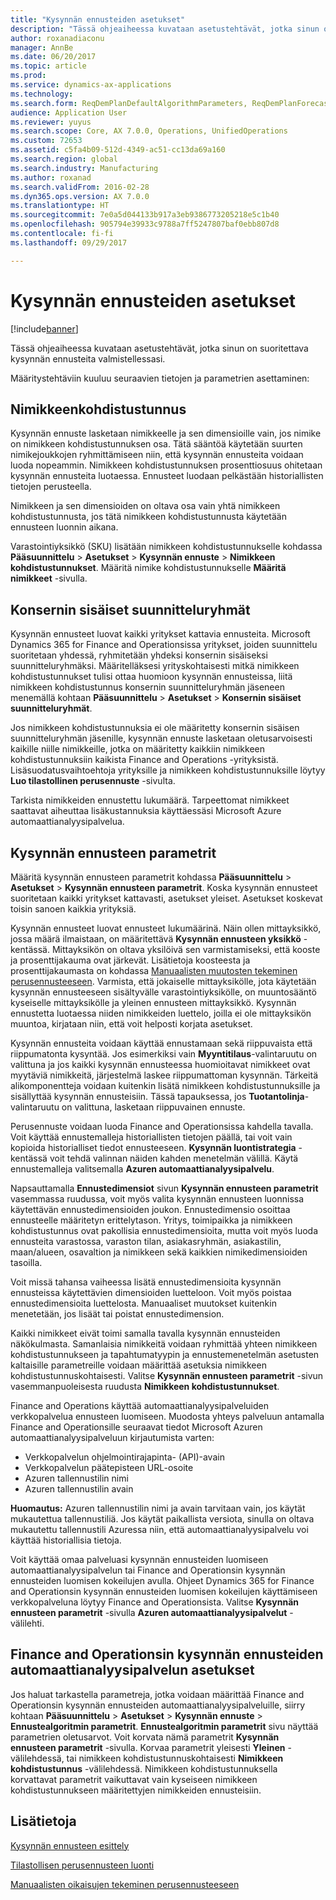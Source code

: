 ```yaml
---
title: "Kysynnän ennusteiden asetukset"
description: "Tässä ohjeaiheessa kuvataan asetustehtävät, jotka sinun on suoritettava kysynnän ennusteita valmistellessasi."
author: roxanadiaconu
manager: AnnBe
ms.date: 06/20/2017
ms.topic: article
ms.prod: 
ms.service: dynamics-ax-applications
ms.technology: 
ms.search.form: ReqDemPlanDefaultAlgorithmParameters, ReqDemPlanForecastParameters
audience: Application User
ms.reviewer: yuyus
ms.search.scope: Core, AX 7.0.0, Operations, UnifiedOperations
ms.custom: 72653
ms.assetid: c5fa4b09-512d-4349-ac51-cc13da69a160
ms.search.region: global
ms.search.industry: Manufacturing
ms.author: roxanad
ms.search.validFrom: 2016-02-28
ms.dyn365.ops.version: AX 7.0.0
ms.translationtype: HT
ms.sourcegitcommit: 7e0a5d044133b917a3eb9386773205218e5c1b40
ms.openlocfilehash: 905794e39933c9788a7ff5247807baf0ebb807d8
ms.contentlocale: fi-fi
ms.lasthandoff: 09/29/2017

---
```


# <a name="demand-forecasting-setup"></a>Kysynnän ennusteiden asetukset

[!include[banner](../includes/banner.md)]


Tässä ohjeaiheessa kuvataan asetustehtävät, jotka sinun on suoritettava kysynnän ennusteita valmistellessasi.  

Määritystehtäviin kuuluu seuraavien tietojen ja parametrien asettaminen:

## <a name="item-allocation-key"></a>Nimikkeenkohdistustunnus
Kysynnän ennuste lasketaan nimikkeelle ja sen dimensioille vain, jos nimike on nimikkeen kohdistustunnuksen osa. Tätä sääntöä käytetään suurten nimikejoukkojen ryhmittämiseen niin, että kysynnän ennusteita voidaan luoda nopeammin. Nimikkeen kohdistustunnuksen prosenttiosuus ohitetaan kysynnän ennusteita luotaessa. Ennusteet luodaan pelkästään historiallisten tietojen perusteella. 

Nimikkeen ja sen dimensioiden on oltava osa vain yhtä nimikkeen kohdistustunnusta, jos tätä nimikkeen kohdistustunnusta käytetään ennusteen luonnin aikana. 

Varastointiyksikkö (SKU) lisätään nimikkeen kohdistustunnukselle kohdassa **Pääsuunnittelu** &gt; **Asetukset** &gt; **Kysynnän ennuste** &gt; **Nimikkeen kohdistustunnukset**. Määritä nimike kohdistustunnukselle **Määritä nimikkeet** -sivulla.

## <a name="intercompany-planning-groups"></a>Konsernin sisäiset suunnitteluryhmät
Kysynnän ennusteet luovat kaikki yritykset kattavia ennusteita. Microsoft Dynamics 365 for Finance and Operationsissa yritykset, joiden suunnittelu suoritetaan yhdessä, ryhmitetään yhdeksi konsernin sisäiseksi suunnitteluryhmäksi. Määritelläksesi yrityskohtaisesti mitkä nimikkeen kohdistustunnukset tulisi ottaa huomioon kysynnän ennusteissa, liitä nimikkeen kohdistustunnus konsernin suunnitteluryhmän jäseneen menemällä kohtaan **Pääsuunnittelu** &gt; **Asetukset** &gt; **Konsernin sisäiset suunnitteluryhmät**. 

Jos nimikkeen kohdistustunnuksia ei ole määritetty konsernin sisäisen suunnitteluryhmän jäsenille, kysynnän ennuste lasketaan oletusarvoisesti kaikille niille nimikkeille, jotka on määritetty kaikkiin nimikkeen kohdistustunnuksiin kaikista Finance and Operations -yrityksistä. Lisäsuodatusvaihtoehtoja yrityksille ja nimikkeen kohdistustunnuksille löytyy **Luo tilastollinen perusennuste** -sivulta. 

Tarkista nimikkeiden ennustettu lukumäärä. Tarpeettomat nimikkeet saattavat aiheuttaa lisäkustannuksia käyttäessäsi Microsoft Azure automaattianalyysipalvelua.

## <a name="demand-forecasting-parameters"></a>Kysynnän ennusteen parametrit
Määritä kysynnän ennusteen parametrit kohdassa **Pääsuunnittelu** &gt; **Asetukset** &gt; **Kysynnän ennusteen parametrit**. Koska kysynnän ennusteet suoritetaan kaikki yritykset kattavasti, asetukset yleiset. Asetukset koskevat toisin sanoen kaikkia yrityksiä. 

Kysynnän ennusteet luovat ennusteet lukumäärinä. Näin ollen mittayksikkö, jossa määrä ilmaistaan, on määritettävä **Kysynnän ennusteen yksikkö** -kentässä. Mittayksikön on oltava yksilöivä sen varmistamiseksi, että kooste ja prosenttijakauma ovat järkevät. Lisätietoja koosteesta ja prosenttijakaumasta on kohdassa [Manuaalisten muutosten tekeminen perusennusteeseen](manual-adjustments-baseline-forecast.md). Varmista, että jokaiselle mittayksikölle, jota käytetään kysynnän ennusteeseen sisältyvälle varastointiyksikölle, on muuntosääntö kyseiselle mittayksikölle ja yleinen ennusteen mittayksikkö. Kysynnän ennustetta luotaessa niiden nimikkeiden luettelo, joilla ei ole mittayksikön muuntoa, kirjataan niin, että voit helposti korjata asetukset. 

Kysynnän ennusteita voidaan käyttää ennustamaan sekä riippuvaista että riippumatonta kysyntää. Jos esimerkiksi vain **Myyntitilaus**-valintaruutu on valittuna ja jos kaikki kysynnän ennusteessa huomioitavat nimikkeet ovat myytäviä nimikkeitä, järjestelmä laskee riippumattoman kysynnän. Tärkeitä alikomponentteja voidaan kuitenkin lisätä nimikkeen kohdistustunnuksille ja sisällyttää kysynnän ennusteisiin. Tässä tapauksessa, jos **Tuotantolinja**-valintaruutu on valittuna, lasketaan riippuvainen ennuste. 

Perusennuste voidaan luoda Finance and Operationsissa kahdella tavalla. Voit käyttää ennustemalleja historiallisten tietojen päällä, tai voit vain kopioida historialliset tiedot ennusteeseen. **Kysynnän luontistrategia** -kentässä voit tehdä valinnan näiden kahden menetelmän välillä. Käytä ennustemalleja valitsemalla **Azuren automaattianalyysipalvelu**. 

Napsauttamalla **Ennustedimensiot** sivun **Kysynnän ennusteen parametrit** vasemmassa ruudussa, voit myös valita kysynnän ennusteen luonnissa käytettävän ennustedimensioiden joukon. Ennustedimensio osoittaa ennusteelle määritetyn erittelytason. Yritys, toimipaikka ja nimikkeen kohdistustunnus ovat pakollisia ennustedimensioita, mutta voit myös luoda ennusteita varastossa, varaston tilan, asiakasryhmän, asiakastilin, maan/alueen, osavaltion ja nimikkeen sekä kaikkien nimikedimensioiden tasoilla. 

Voit missä tahansa vaiheessa lisätä ennustedimensioita kysynnän ennusteissa käytettävien dimensioiden luetteloon. Voit myös poistaa ennustedimensioita luettelosta. Manuaaliset muutokset kuitenkin menetetään, jos lisäät tai poistat ennustedimension. 

Kaikki nimikkeet eivät toimi samalla tavalla kysynnän ennusteiden näkökulmasta. Samanlaisia nimikkeitä voidaan ryhmittää yhteen nimikkeen kohdistustunnukseen ja tapahtumatyypin ja ennustemenetelmän asetusten kaltaisille parametreille voidaan määrittää asetuksia nimikkeen kohdistustunnuskohtaisesti. Valitse **Kysynnän ennusteen parametrit** -sivun vasemmanpuoleisesta ruudusta **Nimikkeen kohdistustunnukset**. 

Finance and Operations käyttää automaattianalyysipalveluiden verkkopalvelua ennusteen luomiseen. Muodosta yhteys palveluun antamalla Finance and Operationsille seuraavat tiedot Microsoft Azuren automaattianalyysipalveluun kirjautumista varten:

-   Verkkopalvelun ohjelmointirajapinta- (API)-avain
-   Verkkopalvelun päätepisteen URL-osoite
-   Azuren tallennustilin nimi
-   Azuren tallennustilin avain

**Huomautus:** Azuren tallennustilin nimi ja avain tarvitaan vain, jos käytät mukautettua tallennustiliä. Jos käytät paikallista versiota, sinulla on oltava mukautettu tallennustili Azuressa niin, että automaattianalyysipalvelu voi käyttää historiallisia tietoja. 

Voit käyttää omaa palveluasi kysynnän ennusteiden luomiseen automaattianalyysipalvelun tai Finance and Operationsin kysynnän ennusteiden luomisen kokeilujen avulla. Ohjeet Dynamics 365 for Finance and Operationsin kysynnän ennusteiden luomisen kokeilujen käyttämiseen verkkopalveluna löytyy Finance and Operationsista. Valitse **Kysynnän ennusteen parametrit** -sivulla **Azuren automaattianalyysipalvelut** -välilehti.

## <a name="settings-for-the-finance-and-operations-demand-forecasting-machine-learning-service"></a>Finance and Operationsin kysynnän ennusteiden automaattianalyysipalvelun asetukset
Jos haluat tarkastella parametreja, jotka voidaan määrittää Finance and Operationsin kysynnän ennusteiden automaattianalyysipalveluille, siirry kohtaan **Pääsuunnittelu** &gt; **Asetukset** &gt; **Kysynnän ennuste** &gt; **Ennustealgoritmin parametrit**. **Ennustealgoritmin parametrit** sivu näyttää parametrien oletusarvot. Voit korvata nämä parametrit **Kysynnän ennusteen parametrit** -sivulla. Korvaa parametrit yleisesti **Yleinen** -välilehdessä, tai nimikkeen kohdistustunnuskohtaisesti **Nimikkeen kohdistustunnus** -välilehdessä. Nimikkeen kohdistustunnuksella korvattavat parametrit vaikuttavat vain kyseiseen nimikkeen kohdistustunnukseen määritettyjen nimikkeiden ennusteisiin.

<a name="see-also"></a>Lisätietoja
--------

[Kysynnän ennusteen esittely](introduction-demand-forecasting.md)

[Tilastollisen perusennusteen luonti](generate-statistical-baseline-forecast.md)

[Manuaalisten oikaisujen tekeminen perusennusteeseen](manual-adjustments-baseline-forecast.md)




